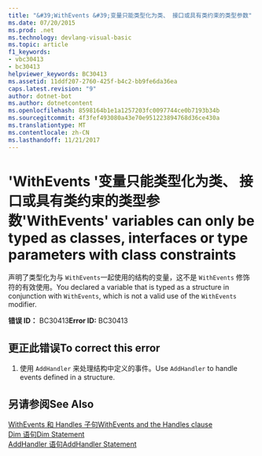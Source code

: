 ```yaml
---
title: "&#39;WithEvents &#39;变量只能类型化为类、 接口或具有类约束的类型参数"
ms.date: 07/20/2015
ms.prod: .net
ms.technology: devlang-visual-basic
ms.topic: article
f1_keywords:
- vbc30413
- bc30413
helpviewer_keywords: BC30413
ms.assetid: 11ddf207-2760-425f-b4c2-bb9fe6da36ea
caps.latest.revision: "9"
author: dotnet-bot
ms.author: dotnetcontent
ms.openlocfilehash: 8598164b1e1a1257203fc0097744ce0b7193b34b
ms.sourcegitcommit: 4f3fef493080a43e70e951223894768d36ce430a
ms.translationtype: MT
ms.contentlocale: zh-CN
ms.lasthandoff: 11/21/2017
---
```

# <a name="39withevents39-variables-can-only-be-typed-as-classes-interfaces-or-type-parameters-with-class-constraints"></a><span data-ttu-id="e4fc1-102">&#39;WithEvents &#39;变量只能类型化为类、 接口或具有类约束的类型参数</span><span class="sxs-lookup"><span data-stu-id="e4fc1-102">&#39;WithEvents&#39; variables can only be typed as classes, interfaces or type parameters with class constraints</span></span>
<span data-ttu-id="e4fc1-103">声明了类型化为与 `WithEvents`一起使用的结构的变量，这不是 `WithEvents` 修饰符的有效使用。</span><span class="sxs-lookup"><span data-stu-id="e4fc1-103">You declared a variable that is typed as a structure in conjunction with `WithEvents`, which is not a valid use of the `WithEvents` modifier.</span></span>  
  
 <span data-ttu-id="e4fc1-104">**错误 ID：** BC30413</span><span class="sxs-lookup"><span data-stu-id="e4fc1-104">**Error ID:** BC30413</span></span>  
  
## <a name="to-correct-this-error"></a><span data-ttu-id="e4fc1-105">更正此错误</span><span class="sxs-lookup"><span data-stu-id="e4fc1-105">To correct this error</span></span>  
  
1.  <span data-ttu-id="e4fc1-106">使用 `AddHandler` 来处理结构中定义的事件。</span><span class="sxs-lookup"><span data-stu-id="e4fc1-106">Use `AddHandler` to handle events defined in a structure.</span></span>  
  
## <a name="see-also"></a><span data-ttu-id="e4fc1-107">另请参阅</span><span class="sxs-lookup"><span data-stu-id="e4fc1-107">See Also</span></span>  
 [<span data-ttu-id="e4fc1-108">WithEvents 和 Handles 子句</span><span class="sxs-lookup"><span data-stu-id="e4fc1-108">WithEvents and the Handles clause</span></span>](~/docs/visual-basic/programming-guide/language-features/events/index.md#withevents-and-the-handles-clause)  
 [<span data-ttu-id="e4fc1-109">Dim 语句</span><span class="sxs-lookup"><span data-stu-id="e4fc1-109">Dim Statement</span></span>](../../visual-basic/language-reference/statements/dim-statement.md)  
 [<span data-ttu-id="e4fc1-110">AddHandler 语句</span><span class="sxs-lookup"><span data-stu-id="e4fc1-110">AddHandler Statement</span></span>](../../visual-basic/language-reference/statements/addhandler-statement.md)
